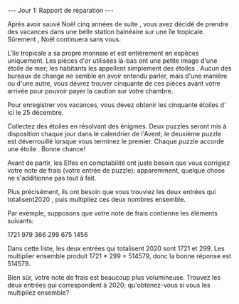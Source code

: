 --- Jour 1: Rapport de réparation ---

Après avoir sauvé Noël cinq années de suite , vous avez décidé de prendre des vacances dans une belle station balnéaire sur une île tropicale. Sûrement , Noël continuera sans vous.

L'île tropicale a sa propre monnaie et est entièrement en espèces uniquement. Les pièces d'or utilisées là-bas ont une petite image d'une étoile de mer; les habitants les appellent simplement des étoiles . Aucun des bureaux de change ne semble en avoir entendu parler, mais d'une manière ou d'une autre, vous devrez trouver cinquante de ces pièces avant votre arrivée pour pouvoir payer la caution sur votre chambre.

Pour enregistrer vos vacances, vous devez obtenir les cinquante étoiles d' ici le 25 décembre.

Collectez des étoiles en résolvant des énigmes. Deux puzzles seront mis à disposition chaque jour dans le calendrier de l'Avent; le deuxième puzzle est déverrouillé lorsque vous terminez le premier. Chaque puzzle accorde une étoile . Bonne chance!

Avant de partir, les Elfes en comptabilité ont juste besoin que vous corrigiez votre note de frais (votre entrée de puzzle); apparemment, quelque chose ne s'additionne pas tout à fait.

Plus précisément, ils ont besoin que vous trouviez les deux entrées qui totalisent2020 , puis multipliez ces deux nombres ensemble.

Par exemple, supposons que votre note de frais contienne les éléments suivants:

1721
979
366
299
675
1456

Dans cette liste, les deux entrées qui totalisent 2020 sont 1721 et 299. Les multiplier ensemble produit 1721 * 299 = 514579, donc la bonne réponse est 514579.

Bien sûr, votre note de frais est beaucoup plus volumineuse. Trouvez les deux entrées qui correspondent à 2020; qu'obtenez-vous si vous les multipliez ensemble?